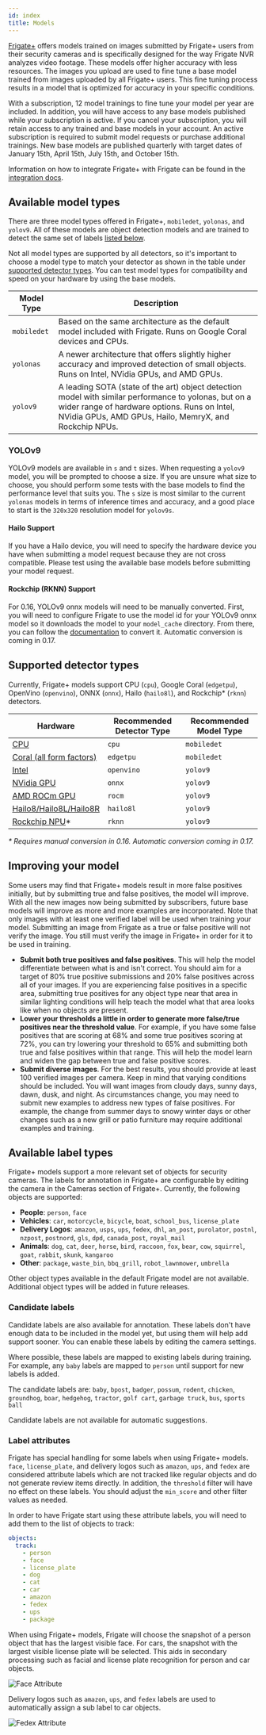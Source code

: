 ```yaml
---
id: index
title: Models
---
```


<a href="https://frigate.video/plus" target="_blank" rel="nofollow">Frigate+</a> offers models trained on images submitted by Frigate+ users from their security cameras and is specifically designed for the way Frigate NVR analyzes video footage. These models offer higher accuracy with less resources. The images you upload are used to fine tune a base model trained from images uploaded by all Frigate+ users. This fine tuning process results in a model that is optimized for accuracy in your specific conditions.

With a subscription, 12 model trainings to fine tune your model per year are included. In addition, you will have access to any base models published while your subscription is active. If you cancel your subscription, you will retain access to any trained and base models in your account. An active subscription is required to submit model requests or purchase additional trainings. New base models are published quarterly with target dates of January 15th, April 15th, July 15th, and October 15th.

Information on how to integrate Frigate+ with Frigate can be found in the [integration docs](../integrations/plus.md).

## Available model types

There are three model types offered in Frigate+, `mobiledet`, `yolonas`, and `yolov9`. All of these models are object detection models and are trained to detect the same set of labels [listed below](#available-label-types).

Not all model types are supported by all detectors, so it's important to choose a model type to match your detector as shown in the table under [supported detector types](#supported-detector-types). You can test model types for compatibility and speed on your hardware by using the base models.

| Model Type  | Description                                                                                                                                                                                                     |
| ----------- | --------------------------------------------------------------------------------------------------------------------------------------------------------------------------------------------------------------- |
| `mobiledet` | Based on the same architecture as the default model included with Frigate. Runs on Google Coral devices and CPUs.                                                                                               |
| `yolonas`   | A newer architecture that offers slightly higher accuracy and improved detection of small objects. Runs on Intel, NVidia GPUs, and AMD GPUs.                                                                    |
| `yolov9`    | A leading SOTA (state of the art) object detection model with similar performance to yolonas, but on a wider range of hardware options. Runs on Intel, NVidia GPUs, AMD GPUs, Hailo, MemryX, and Rockchip NPUs. |

### YOLOv9

YOLOv9 models are available in `s` and `t` sizes. When requesting a `yolov9` model, you will be prompted to choose a size. If you are unsure what size to choose, you should perform some tests with the base models to find the performance level that suits you. The `s` size is most similar to the current `yolonas` models in terms of inference times and accuracy, and a good place to start is the `320x320` resolution model for `yolov9s`.

#### Hailo Support

If you have a Hailo device, you will need to specify the hardware device you have when submitting a model request because they are not cross compatible. Please test using the available base models before submitting your model request.

#### Rockchip (RKNN) Support

For 0.16, YOLOv9 onnx models will need to be manually converted. First, you will need to configure Frigate to use the model id for your YOLOv9 onnx model so it downloads the model to your `model_cache` directory. From there, you can follow the [documentation](/configuration/object_detectors.md#converting-your-own-onnx-model-to-rknn-format) to convert it. Automatic conversion is coming in 0.17.

## Supported detector types

Currently, Frigate+ models support CPU (`cpu`), Google Coral (`edgetpu`), OpenVino (`openvino`), ONNX (`onnx`), Hailo (`hailo8l`), and Rockchip\* (`rknn`) detectors.

| Hardware                                                                         | Recommended Detector Type | Recommended Model Type |
| -------------------------------------------------------------------------------- | ------------------------- | ---------------------- |
| [CPU](/configuration/object_detectors.md#cpu-detector-not-recommended)           | `cpu`                     | `mobiledet`            |
| [Coral (all form factors)](/configuration/object_detectors.md#edge-tpu-detector) | `edgetpu`                 | `mobiledet`            |
| [Intel](/configuration/object_detectors.md#openvino-detector)                    | `openvino`                | `yolov9`               |
| [NVidia GPU](/configuration/object_detectors#onnx)                               | `onnx`                    | `yolov9`               |
| [AMD ROCm GPU](/configuration/object_detectors#amdrocm-gpu-detector)             | `rocm`                    | `yolov9`               |
| [Hailo8/Hailo8L/Hailo8R](/configuration/object_detectors#hailo-8)                | `hailo8l`                 | `yolov9`               |
| [Rockchip NPU](/configuration/object_detectors#rockchip-platform)\*              | `rknn`                    | `yolov9`               |

_\* Requires manual conversion in 0.16. Automatic conversion coming in 0.17._

## Improving your model

Some users may find that Frigate+ models result in more false positives initially, but by submitting true and false positives, the model will improve. With all the new images now being submitted by subscribers, future base models will improve as more and more examples are incorporated. Note that only images with at least one verified label will be used when training your model. Submitting an image from Frigate as a true or false positive will not verify the image. You still must verify the image in Frigate+ in order for it to be used in training.

- **Submit both true positives and false positives**. This will help the model differentiate between what is and isn't correct. You should aim for a target of 80% true positive submissions and 20% false positives across all of your images. If you are experiencing false positives in a specific area, submitting true positives for any object type near that area in similar lighting conditions will help teach the model what that area looks like when no objects are present.
- **Lower your thresholds a little in order to generate more false/true positives near the threshold value**. For example, if you have some false positives that are scoring at 68% and some true positives scoring at 72%, you can try lowering your threshold to 65% and submitting both true and false positives within that range. This will help the model learn and widen the gap between true and false positive scores.
- **Submit diverse images**. For the best results, you should provide at least 100 verified images per camera. Keep in mind that varying conditions should be included. You will want images from cloudy days, sunny days, dawn, dusk, and night. As circumstances change, you may need to submit new examples to address new types of false positives. For example, the change from summer days to snowy winter days or other changes such as a new grill or patio furniture may require additional examples and training.

## Available label types

Frigate+ models support a more relevant set of objects for security cameras. The labels for annotation in Frigate+ are configurable by editing the camera in the Cameras section of Frigate+. Currently, the following objects are supported:

- **People**: `person`, `face`
- **Vehicles**: `car`, `motorcycle`, `bicycle`, `boat`, `school_bus`, `license_plate`
- **Delivery Logos**: `amazon`, `usps`, `ups`, `fedex`, `dhl`, `an_post`, `purolator`, `postnl`, `nzpost`, `postnord`, `gls`, `dpd`, `canada_post`, `royal_mail`
- **Animals**: `dog`, `cat`, `deer`, `horse`, `bird`, `raccoon`, `fox`, `bear`, `cow`, `squirrel`, `goat`, `rabbit`, `skunk`, `kangaroo`
- **Other**: `package`, `waste_bin`, `bbq_grill`, `robot_lawnmower`, `umbrella`

Other object types available in the default Frigate model are not available. Additional object types will be added in future releases.

### Candidate labels

Candidate labels are also available for annotation. These labels don't have enough data to be included in the model yet, but using them will help add support sooner. You can enable these labels by editing the camera settings.

Where possible, these labels are mapped to existing labels during training. For example, any `baby` labels are mapped to `person` until support for new labels is added.

The candidate labels are: `baby`, `bpost`, `badger`, `possum`, `rodent`, `chicken`, `groundhog`, `boar`, `hedgehog`, `tractor`, `golf cart`, `garbage truck`, `bus`, `sports ball`

Candidate labels are not available for automatic suggestions.

### Label attributes

Frigate has special handling for some labels when using Frigate+ models. `face`, `license_plate`, and delivery logos such as `amazon`, `ups`, and `fedex` are considered attribute labels which are not tracked like regular objects and do not generate review items directly. In addition, the `threshold` filter will have no effect on these labels. You should adjust the `min_score` and other filter values as needed.

In order to have Frigate start using these attribute labels, you will need to add them to the list of objects to track:

```yaml
objects:
  track:
    - person
    - face
    - license_plate
    - dog
    - cat
    - car
    - amazon
    - fedex
    - ups
    - package
```

When using Frigate+ models, Frigate will choose the snapshot of a person object that has the largest visible face. For cars, the snapshot with the largest visible license plate will be selected. This aids in secondary processing such as facial and license plate recognition for person and car objects.

![Face Attribute](/img/plus/attribute-example-face.jpg)

Delivery logos such as `amazon`, `ups`, and `fedex` labels are used to automatically assign a sub label to car objects.

![Fedex Attribute](/img/plus/attribute-example-fedex.jpg)
